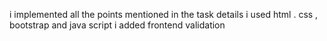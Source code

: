 i implemented all the points mentioned in the task details 
i used html . css , bootstrap and java script 
i added frontend validation 
